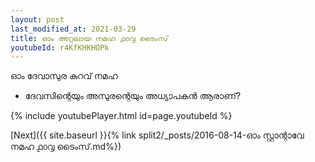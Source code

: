 ```yaml
---
layout: post
last_modified_at: 2021-03-29
title: ഓം അറ്റലായ നമഹ ൧൦൮ ടൈംസ്
youtubeId: r4KfKHKHOPk
---
```

 
 
 ഓം ദേവാസുര കുറവ് നമഹ 
 
 -  ദേവസിന്റെയും അസുരന്റെയും അധ്യാപകൻ ആരാണ്? 
 
  
 
  
 
 
 
 
 
 


{% include youtubePlayer.html id=page.youtubeId %}
 
[Next]({{ site.baseurl }}{% link  split2/_posts/2016-08-14-ഓം സ്റ്റാന്റാവേ നമഹ ൧൦൮ ടൈംസ്.md%})
 

